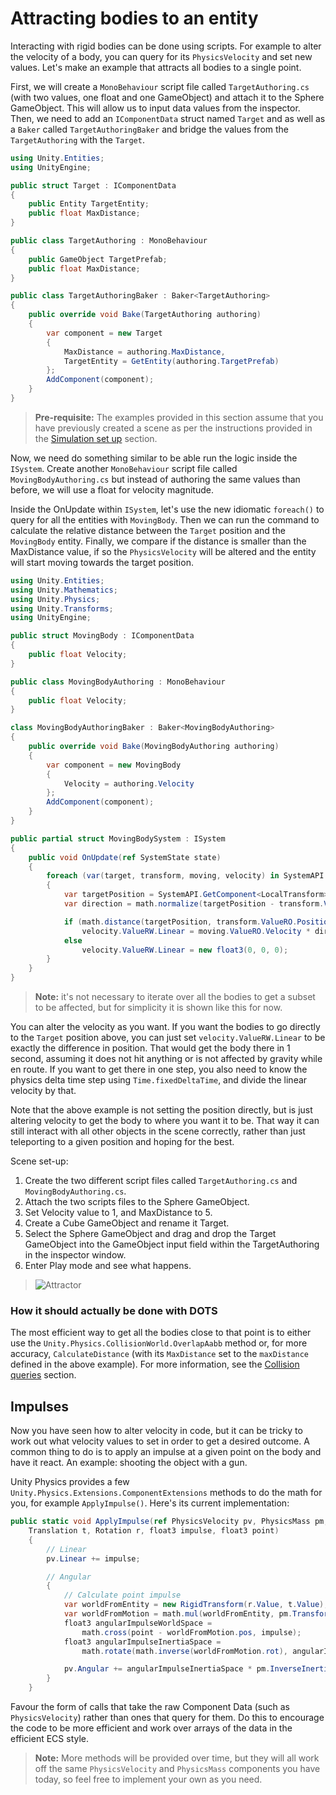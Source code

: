 # Attracting bodies to an entity

Interacting with rigid bodies can be done using scripts. For example to alter the velocity of a body, you can query for its `PhysicsVelocity` and set new values. Let's make an example that attracts all bodies to a single point.

First, we will create a `MonoBehaviour` script file called `TargetAuthoring.cs` (with two values, one float and one GameObject) and attach it to the Sphere GameObject. This will allow us to input data values from the inspector. Then, we need to add an `IComponentData` struct named `Target` and as well as a `Baker` called `TargetAuthoringBaker` and bridge the values from the `TargetAuthoring` with the `Target`.

```csharp
using Unity.Entities;
using UnityEngine;

public struct Target : IComponentData
{
    public Entity TargetEntity;
    public float MaxDistance;
}

public class TargetAuthoring : MonoBehaviour
{
    public GameObject TargetPrefab;
    public float MaxDistance;
}

public class TargetAuthoringBaker : Baker<TargetAuthoring>
{
    public override void Bake(TargetAuthoring authoring)
    {
        var component = new Target
        {
            MaxDistance = authoring.MaxDistance,
            TargetEntity = GetEntity(authoring.TargetPrefab)
        };
        AddComponent(component);
    }
}
```
>**Pre-requisite:** The examples provided in this section assume that you have previously created a scene as per the instructions provided in the [Simulation set up](concepts-simulation-set-up.md) section.

Now, we need do something similar to be able run the logic inside the `ISystem`. Create another `MonoBehaviour` script file called `MovingBodyAuthoring.cs` but instead of authoring the same values than before, we will use a float for velocity magnitude.

Inside the OnUpdate within `ISystem`, let's use the new idiomatic `foreach()` to query for all the entities with `MovingBody`. Then we can run the command to calculate the relative distance between the `Target` position and the `MovingBody` entity. Finally, we compare if the distance is smaller than the MaxDistance value, if so the `PhysicsVelocity` will be altered and the entity will start moving towards the target position.

```csharp
using Unity.Entities;
using Unity.Mathematics;
using Unity.Physics;
using Unity.Transforms;
using UnityEngine;

public struct MovingBody : IComponentData
{
    public float Velocity;
}

public class MovingBodyAuthoring : MonoBehaviour
{
    public float Velocity;
}

class MovingBodyAuthoringBaker : Baker<MovingBodyAuthoring>
{
    public override void Bake(MovingBodyAuthoring authoring)
    {
        var component = new MovingBody
        {
            Velocity = authoring.Velocity
        };
        AddComponent(component);
    }
}

public partial struct MovingBodySystem : ISystem
{
    public void OnUpdate(ref SystemState state)
    {
        foreach (var(target, transform, moving, velocity) in SystemAPI.Query<RefRO<Target>, RefRO<LocalTransform>, RefRW<MovingBody>, RefRW<PhysicsVelocity>>().WithAll<MovingBody>())
        {
            var targetPosition = SystemAPI.GetComponent<LocalTransform>(target.ValueRO.TargetEntity).Position;
            var direction = math.normalize(targetPosition - transform.ValueRO.Position);

            if (math.distance(targetPosition, transform.ValueRO.Position) < target.ValueRO.MaxDistance)
                velocity.ValueRW.Linear = moving.ValueRO.Velocity * direction;
            else
                velocity.ValueRW.Linear = new float3(0, 0, 0);
        }
    }
}
```

>**Note:** it's not necessary to iterate over all the bodies to get a subset to be affected, but for simplicity it is shown like this for now.


You can alter the velocity as you want. If you want the bodies to go directly to the `Target` position above, you can just set `velocity.ValueRW.Linear` to be exactly the difference in position. That would get the body there in 1 second, assuming it does not hit anything or is not affected by gravity while en route. If you want to get there in one step, you also need to know the physics delta time step using `Time.fixedDeltaTime`, and divide the linear velocity by that.

Note that the above example is not setting the position directly, but is just altering velocity to get the body to where you want it to be. That way it can still interact with all other objects in the scene correctly, rather than just teleporting to a given position and hoping for the best.

Scene set-up:
1. Create the two different script files called `TargetAuthoring.cs` and `MovingBodyAuthoring.cs`.
2. Attach the two scripts files to the Sphere GameObject.
3. Set Velocity value to 1, and MaxDistance to 5.
4. Create a Cube GameObject and rename it Target.
5. Select the Sphere GameObject and drag and drop the Target GameObject into the GameObject input field within the TargetAuthoring in the inspector window.
6. Enter Play mode and see what happens.

>![Attractor](images/attractor.gif)

### How it should actually be done with DOTS

The most efficient way to get all the bodies close to that point is to either use the `Unity.Physics.CollisionWorld.OverlapAabb` method or, for more accuracy, `CalculateDistance` (with its `MaxDistance` set to the `maxDistance` defined in the above example). For more information, see the [Collision queries](collision-queries.md) section.

## Impulses

Now you have seen how to alter velocity in code, but it can be tricky to work out what velocity values to set in order to get a desired outcome. A common thing to do is to apply an impulse at a given point on the body and have it react. An example: shooting the object with a gun.

Unity Physics provides a few `Unity.Physics.Extensions.ComponentExtensions` methods to do the math for you, for example `ApplyImpulse()`. Here's its current implementation:

```csharp
public static void ApplyImpulse(ref PhysicsVelocity pv, PhysicsMass pm,
    Translation t, Rotation r, float3 impulse, float3 point)
    {
        // Linear
        pv.Linear += impulse;

        // Angular
        {
            // Calculate point impulse
            var worldFromEntity = new RigidTransform(r.Value, t.Value);
            var worldFromMotion = math.mul(worldFromEntity, pm.Transform);
            float3 angularImpulseWorldSpace =
                math.cross(point - worldFromMotion.pos, impulse);
            float3 angularImpulseInertiaSpace =
                math.rotate(math.inverse(worldFromMotion.rot), angularImpulseWorldSpace);

            pv.Angular += angularImpulseInertiaSpace * pm.InverseInertia;
        }
    }
```
Favour the form of calls that take the raw Component Data (such as `PhysicsVelocity`) rather than ones that query for them. Do this to encourage the code to be more efficient and work over arrays of the data in the efficient ECS style.
> **Note:** More methods will be provided over time, but they will all work off the same `PhysicsVelocity` and `PhysicsMass` components you have today, so feel free to implement your own as you need.
